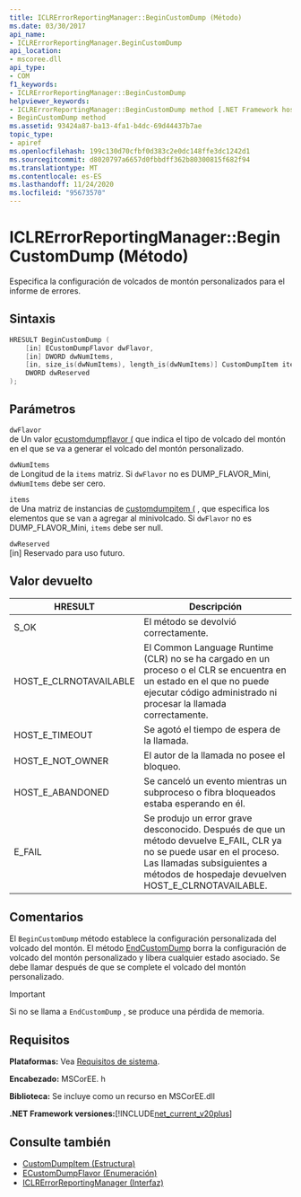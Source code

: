 ```yaml
---
title: ICLRErrorReportingManager::BeginCustomDump (Método)
ms.date: 03/30/2017
api_name:
- ICLRErrorReportingManager.BeginCustomDump
api_location:
- mscoree.dll
api_type:
- COM
f1_keywords:
- ICLRErrorReportingManager::BeginCustomDump
helpviewer_keywords:
- ICLRErrorReportingManager::BeginCustomDump method [.NET Framework hosting]
- BeginCustomDump method
ms.assetid: 93424a87-ba13-4fa1-b4dc-69d44437b7ae
topic_type:
- apiref
ms.openlocfilehash: 199c130d70cfbf0d383c2e0dc148ffe3dc1242d1
ms.sourcegitcommit: d8020797a6657d0fbbdff362b80300815f682f94
ms.translationtype: MT
ms.contentlocale: es-ES
ms.lasthandoff: 11/24/2020
ms.locfileid: "95673570"
---
```

# <a name="iclrerrorreportingmanagerbegincustomdump-method"></a>ICLRErrorReportingManager::BeginCustomDump (Método)

Especifica la configuración de volcados de montón personalizados para el informe de errores.  
  
## <a name="syntax"></a>Sintaxis  
  
```cpp  
HRESULT BeginCustomDump (  
    [in] ECustomDumpFlavor dwFlavor,  
    [in] DWORD dwNumItems,  
    [in, size_is(dwNumItems), length_is(dwNumItems)] CustomDumpItem items[],  
    DWORD dwReserved  
);  
```  
  
## <a name="parameters"></a>Parámetros  

 `dwFlavor`  
 de Un valor [ecustomdumpflavor (](ecustomdumpflavor-enumeration.md) que indica el tipo de volcado del montón en el que se va a generar el volcado del montón personalizado.  
  
 `dwNumItems`  
 de Longitud de la `items` matriz. Si `dwFlavor` no es DUMP_FLAVOR_Mini, `dwNumItems` debe ser cero.  
  
 `items`  
 de Una matriz de instancias de [customdumpitem (](customdumpitem-structure.md) , que especifica los elementos que se van a agregar al minivolcado. Si `dwFlavor` no es DUMP_FLAVOR_Mini, `items` debe ser null.  
  
 `dwReserved`  
 [in] Reservado para uso futuro.  
  
## <a name="return-value"></a>Valor devuelto  
  
|HRESULT|Descripción|  
|-------------|-----------------|  
|S_OK|El método se devolvió correctamente.|  
|HOST_E_CLRNOTAVAILABLE|El Common Language Runtime (CLR) no se ha cargado en un proceso o el CLR se encuentra en un estado en el que no puede ejecutar código administrado ni procesar la llamada correctamente.|  
|HOST_E_TIMEOUT|Se agotó el tiempo de espera de la llamada.|  
|HOST_E_NOT_OWNER|El autor de la llamada no posee el bloqueo.|  
|HOST_E_ABANDONED|Se canceló un evento mientras un subproceso o fibra bloqueados estaba esperando en él.|  
|E_FAIL|Se produjo un error grave desconocido. Después de que un método devuelve E_FAIL, CLR ya no se puede usar en el proceso. Las llamadas subsiguientes a métodos de hospedaje devuelven HOST_E_CLRNOTAVAILABLE.|  
  
## <a name="remarks"></a>Comentarios  

 El `BeginCustomDump` método establece la configuración personalizada del volcado del montón. El método [EndCustomDump](iclrerrorreportingmanager-endcustomdump-method.md) borra la configuración de volcado del montón personalizado y libera cualquier estado asociado. Se debe llamar después de que se complete el volcado del montón personalizado.  
  
> [!IMPORTANT]
> Si no se llama a `EndCustomDump` , se produce una pérdida de memoria.  
  
## <a name="requirements"></a>Requisitos  

 **Plataformas:** Vea [Requisitos de sistema](../../get-started/system-requirements.md).  
  
 **Encabezado:** MSCorEE. h  
  
 **Biblioteca:** Se incluye como un recurso en MSCorEE.dll  
  
 **.NET Framework versiones:**[!INCLUDE[net_current_v20plus](../../../../includes/net-current-v20plus-md.md)]  
  
## <a name="see-also"></a>Consulte también

- [CustomDumpItem (Estructura)](customdumpitem-structure.md)
- [ECustomDumpFlavor (Enumeración)](ecustomdumpflavor-enumeration.md)
- [ICLRErrorReportingManager (Interfaz)](iclrerrorreportingmanager-interface.md)
